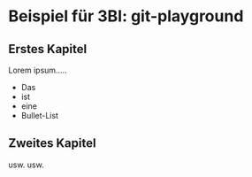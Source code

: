 # Beispiel für 3BI: git-playground

## Erstes Kapitel
Lorem ipsum.....
- Das
- ist
- eine
- Bullet-List

## Zweites Kapitel
usw. usw.
